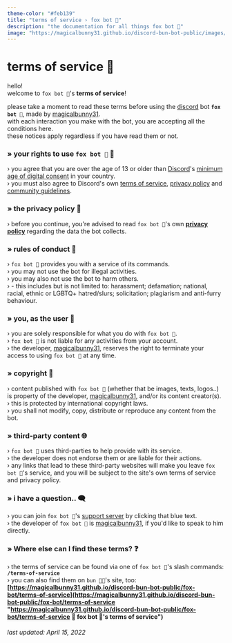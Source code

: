 ```yaml
---
theme-color: "#feb139"
title: "terms of service › fox bot 🦊"
description: "the documentation for all things fox bot 🦊"
image: "https://magicalbunny31.github.io/discord-bun-bot-public/images/fox-bot.jpg"
---
```


<head>
   <link rel="icon" href="../images/fox-bot.jpg" type="image/png">
</head>


# terms of service 🦊


hello!
<br>
welcome to `fox bot 🦊`'s **terms of service**!

please take a moment to read these terms before using the [discord](https://discord.com "https://discord.com 🔗
discord's website 🐾") bot **`fox bot 🦊`**, made by [magicalbunny31](https://magicalbunny31.github.io "https://magicalbunny31.github.io 🔗
magicalbunny31's website 🐾").
<br>
with each interaction you make with the bot, you are accepting all the conditions here.
<br>
these notices apply regardless if you have read them or not.


### » your rights to use `fox bot 🦊` 📃
› you agree that you are over the age of 13 or older than [Discord](https://discord.com "https://discord.com 🔗
discord's website 🐾")'s [minimum age of digital consent](https://support.discord.com/hc/en-us/articles/360040724612 "https://support.discord.com/hc/en-us/articles/360040724612 🔗
view the ages for your country 🐾") in your country.
<br>
› you must also agree to Discord's own [terms of service](https://discord.com/terms "https://discord.com/terms 🔗
discord's terms of service 🐾"), [privacy policy](https://discord.com/privacy "https://discord.com/privacy 🔗
discord's privacy policy 🐾") and [community guidelines](https://discord.com/guidelines "https://discord.com/guidelines 🔗
discord's community guidelines 🐾").


### » the privacy policy 📩
› before you continue, you're advised to read `fox bot 🦊`'s own **[privacy policy](https://magicalbunny31.github.io/discord-bun-bot-public/fox-bot/privacy-policy "https://magicalbunny31.github.io/discord-bun-bot-public/fox-bot/privacy-policy 🔗
fox bot 🦊's privacy policy")** regarding the data the bot collects.


### » rules of conduct 📒
› `fox bot 🦊` provides you with a service of its commands.
<br>
› you may not use the bot for illegal activities.
<br>
› you may also not use the bot to harm others.
<br>
› - this includes but is not limited to: harassment; defamation; national, racial, ethnic or LGBTQ+ hatred/slurs; solicitation; plagiarism and anti-furry behaviour.


### » you, as the user 👤
› you are solely responsible for what you do with `fox bot 🦊`.
<br>
› `fox bot 🦊` is not liable for any activities from your account.
<br>
› the developer, [magicalbunny31](https://magicalbunny31.github.io "https://magicalbunny31.github.io 🔗
magicalbunny31's website 🐾"), reserves the right to terminate your access to using `fox bot 🦊` at any time.


### » copyright 🐺
› content published with `fox bot 🦊` (whether that be images, texts, logos..) is property of the developer, [magicalbunny31](https://magicalbunny31.github.io "https://magicalbunny31.github.io 🔗
magicalbunny31's website 🐾"), and/or its content creator(s).
<br>
› this is protected by international copyright laws.
<br>
› you shall not modify, copy, distribute or reproduce any content from the bot.


### » third-party content 🌐
› `fox bot 🦊` uses third-parties to help provide with its service.
<br>
› the developer does not endorse them or are liable for their actions.
<br>
› any links that lead to these third-party websites will make you leave `fox bot 🦊`'s service, and you will be subject to the site's own terms of service and privacy policy.


### » i have a question.. 🗨️
› you can join `fox bot 🦊`'s [support server](https://discord.gg/zQFBNTr2vH "https://discord.gg/zQFBNTr2vH 🔗
join magicalbunny31's support server on discord! 🐾") by clicking that blue text.
<br>
› the developer of `fox bot 🦊` is [magicalbunny31](https://magicalbunny31.github.io "https://magicalbunny31.github.io 🔗
magicalbunny31's website 🐾"), if you'd like to speak to him directly.


### » Where else can I find these terms? ❓
› the terms of service can be found via one of `fox bot 🦊`'s slash commands: **`/terms-of-service`**
<br>
› you can also find them on `bun 🐰🐾`'s site, too: **[https://magicalbunny31.github.io/discord-bun-bot-public/fox-bot/terms-of-service](https://magicalbunny31.github.io/discord-bun-bot-public/fox-bot/terms-of-service "https://magicalbunny31.github.io/discord-bun-bot-public/fox-bot/terms-of-service 🔗
fox bot 🦊's terms of service")**


###### last updated: April 15, 2022
